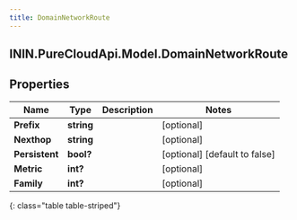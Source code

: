 ```yaml
---
title: DomainNetworkRoute
---
```

## ININ.PureCloudApi.Model.DomainNetworkRoute

## Properties

|Name | Type | Description | Notes|
|------------ | ------------- | ------------- | -------------|
| **Prefix** | **string** |  | [optional] |
| **Nexthop** | **string** |  | [optional] |
| **Persistent** | **bool?** |  | [optional] [default to false]|
| **Metric** | **int?** |  | [optional] |
| **Family** | **int?** |  | [optional] |
{: class="table table-striped"}


